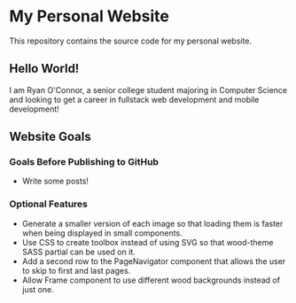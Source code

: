 # My Personal Website
This repository contains the source code for my personal website.

## Hello World!
I am Ryan O'Connor, a senior college student majoring in Computer 
Science and looking to get a career in fullstack web development
and mobile development!


## Website Goals

### Goals Before Publishing to GitHub
* Write some posts!

### Optional Features
* Generate a smaller version of each image so that loading them
is faster when being displayed in small components.
* Use CSS to create toolbox instead of using SVG so that
wood-theme SASS partial can be used on it.
* Add a second row to the PageNavigator component that
allows the user to skip to first and last pages.
* Allow Frame component to use different wood backgrounds instead
of just one.

